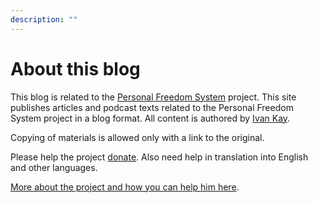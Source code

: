 ```yaml
---
description: ""
---
```

# About this blog

This blog is related to the [Personal Freedom System](https://p-libereco.org/en/) project. This site publishes articles and podcast texts related to the Personal Freedom System project in a blog format. All content is authored by [Ivan Kay](https://p-libereco.org/en/doc/ivan-k).

Copying of materials is allowed only with a link to the original.

Please help the project [donate](https://p-libereco.org/en/page/donate). Also need help in translation into English and other languages.

[More about the project and how you can help him here](https://p-libereco.org/en/doc/about).

